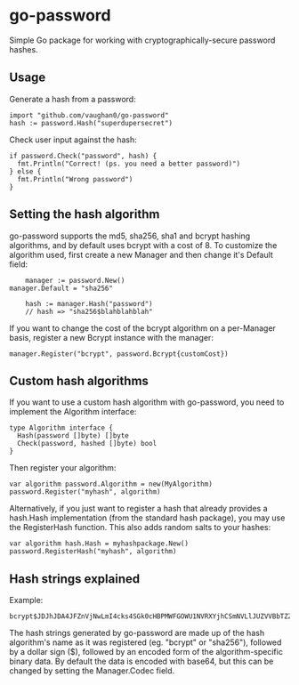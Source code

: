 go-password
===========

Simple Go package for working with cryptographically-secure password hashes.

Usage
-----

Generate a hash from a password:

    import "github.com/vaughan0/go-password"
    hash := password.Hash("superdupersecret")

Check user input against the hash:

    if password.Check("password", hash) {
      fmt.Println("Correct! (ps. you need a better password)")
    } else {
      fmt.Println("Wrong password")
    }

Setting the hash algorithm
--------------------------

go-password supports the md5, sha256, sha1 and bcrypt hashing algorithms, and
by default uses bcrypt with a cost of 8. To customize the algorithm used, first create
a new Manager and then change it's Default field:

		manager := password.New()
    manager.Default = "sha256"

		hash := manager.Hash("password")
		// hash => "sha256$blahblahblah"

If you want to change the cost of the bcrypt algorithm on a per-Manager basis,
register a new Bcrypt instance with the manager:

    manager.Register("bcrypt", password.Bcrypt{customCost})

Custom hash algorithms
----------------------

If you want to use a custom hash algorithm with go-password, you need to
implement the Algorithm interface:

    type Algorithm interface {
      Hash(password []byte) []byte
      Check(password, hashed []byte) bool
    }

Then register your algorithm:

    var algorithm password.Algorithm = new(MyAlgorithm)
    password.Register("myhash", algorithm)

Alternatively, if you just want to register a hash that already provides a
hash.Hash implementation (from the standard hash package), you may use the
RegisterHash function. This also adds random salts to your hashes:

    var algorithm hash.Hash = myhashpackage.New()
    password.RegisterHash("myhash", algorithm)

Hash strings explained
----------------------

Example:

    bcrypt$JDJhJDA4JFZnVjNwLmI4cks4SGk0cHBPMWFGOWU1NVRXYjhCSmNVLlJUZVVBbTZZN0FLOEZnY2IwR0NL

The hash strings generated by go-password are made up of the hash algorithm's
name as it was registered (eg. "bcrypt" or "sha256"), followed by a dollar sign
($), followed by an encoded form of the algorithm-specific binary data. By
default the data is encoded with base64, but this can be changed by setting the
Manager.Codec field.
